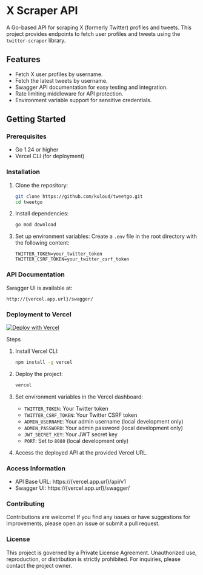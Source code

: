 # X Scraper API

A Go-based API for scraping X (formerly Twitter) profiles and tweets. This project provides endpoints to fetch user profiles and tweets using the `twitter-scraper` library.

## Features

- Fetch X user profiles by username.
- Fetch the latest tweets by username.
- Swagger API documentation for easy testing and integration.
- Rate limiting middleware for API protection.
- Environment variable support for sensitive credentials.

## Getting Started

### Prerequisites

- Go 1.24 or higher
- Vercel CLI (for deployment)

### Installation

1. Clone the repository:

   ```bash
   git clone https://github.com/kuloud/tweetgo.git
   cd tweetgo

   ```

1. Install dependencies:

   ```bash
   go mod download

   ```

1. Set up environment variables: Create a `.env` file in the root directory with the following content:
   ```plainText
   TWITTER_TOKEN=your_twitter_token
   TWITTER_CSRF_TOKEN=your_twitter_csrf_token
   ```

### API Documentation

Swagger UI is available at:

```plainText
http://{vercel.app.url}/swagger/
```

### Deployment to Vercel

[![Deploy with Vercel](https://vercel.com/button)](https://vercel.com/new/clone?repository-url=https%3A%2F%2Fgithub.com%2Fkuloud%2Ftweetgo)

Steps

1. Install Vercel CLI:
   ```bash
   npm install -g vercel
   ```
1. Deploy the project:
   ```bash
   vercel
   ```
1. Set environment variables in the Vercel dashboard:

   - `TWITTER_TOKEN`: Your Twitter token
   - `TWITTER_CSRF_TOKEN`: Your Twitter CSRF token
   - `ADMIN_USERNAME`: Your admin username (local development only)
   - `ADMIN_PASSWORD`: Your admin password (local development only)
   - `JWT_SECRET_KEY`: Your JWT secret key
   - `PORT`: Set to `8080` (local development only)

1. Access the deployed API at the provided Vercel URL.

### Access Information

- API Base URL: https://{vercel.app.url}/api/v1
- Swagger UI: https://{vercel.app.url}/swagger/

### Contributing

Contributions are welcome! If you find any issues or have suggestions for improvements, please open an issue or submit a pull request.

### License

This project is governed by a Private License Agreement. Unauthorized use, reproduction, or distribution is strictly prohibited. For inquiries, please contact the project owner.
